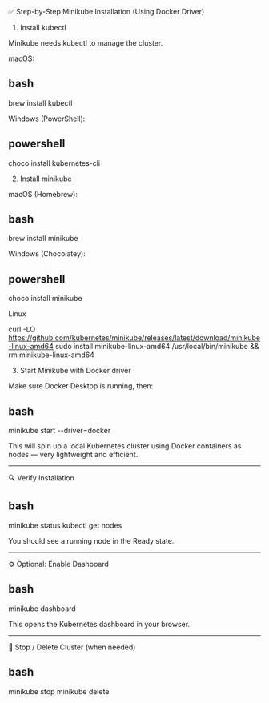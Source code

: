 ✅ Step-by-Step Minikube Installation (Using Docker Driver)

 1. Install kubectl

Minikube needs kubectl to manage the cluster.

 macOS:

  ## bash  ##
  brew install kubectl
  

 Windows (PowerShell):

  ## powershell ##
  choco install kubernetes-cli
  

 2. Install minikube

 macOS (Homebrew):

  ## bash ##
  brew install minikube
  

 Windows (Chocolatey):

  ## powershell ##
  choco install minikube
  
 Linux 

   curl -LO https://github.com/kubernetes/minikube/releases/latest/download/minikube-linux-amd64
   sudo install minikube-linux-amd64 /usr/local/bin/minikube && rm minikube-linux-amd64

 3. Start Minikube with Docker driver

Make sure Docker Desktop is running, then:

## bash ##
minikube start --driver=docker


This will spin up a local Kubernetes cluster using Docker containers as nodes — very lightweight and efficient.

---

 🔍 Verify Installation

## bash  ##
minikube status
kubectl get nodes


You should see a running node in the Ready state.

---

 ⚙️ Optional: Enable Dashboard

## bash ##
minikube dashboard


This opens the Kubernetes dashboard in your browser.

---

 🧼 Stop / Delete Cluster (when needed)

## bash ##
minikube stop
minikube delete

